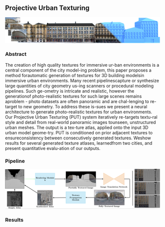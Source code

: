 ## Projective Urban Texturing

![teaser](teaser_iccv_2.png)

### Abstract

The creation of high quality textures for immersive ur-ban environments is a central component of the city model-ing problem, this paper proposes a method forautomatic generation of textures for 3D building modelsin immersive urban environments. Many recent pipelinescapture or synthesize large quantities of city geometry us-ing scanners or procedural modeling pipelines. Such ge-ometry is intricate and realistic, however the generationof photo-realistic textures for such large scenes remains aproblem - photo datasets are often panoramic and are chal-lenging to re-target to new geometry. To address these is-sues we present a neural architecture to generate photo-realistic textures for urban environments. Our Projective Urban Texturing (PUT) system iteratively re-targets textu-ral style and detail from real-world panoramic images tounseen, unstructured urban meshes. The output is a tex-ture atlas, applied onto the input 3D urban model geome-try. PUT is conditioned on prior adjacent textures to ensureconsistency between consecutively generated textures. Weshow results for several generated texture atlases, learnedfrom two cities, and present quantitative evalu-ation of our outputs.

### Pipeline

![pipeline](pipeline.png)

### Results
